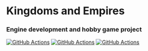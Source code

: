 # Kingdoms and Empires
### Engine development and hobby game project
[![GitHub Actions](https://github.com/CyberPlaton/KingdomsAndEmpires/actions/workflows/build_windows_x86_64.yml/badge.svg)](https://github.com/CyberPlaton/KingdomsAndEmpires/actions)
[![GitHub Actions](https://github.com/CyberPlaton/KingdomsAndEmpires/actions/workflows/build_linux_x86_64.yml/badge.svg)](https://github.com/CyberPlaton/KingdomsAndEmpires/actions)
[![GitHub Actions](https://github.com/CyberPlaton/KingdomsAndEmpires/actions/workflows/build_macos_x86_64.yml/badge.svg)](https://github.com/CyberPlaton/KingdomsAndEmpires/actions)
